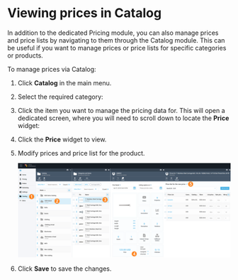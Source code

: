 # Viewing prices in Catalog

In addition to the dedicated Pricing module, you can also manage prices and price lists by navigating to them through the Catalog module. This can be useful if you want to manage prices or price lists for specific categories or products.

To manage prices via Catalog:
 
1. Click **Catalog** in the main menu.
1. Select the required category:
1. Click the item you want to manage the pricing data for. This will open a dedicated screen, where you will need to scroll down to locate the **Price** widget:
1. Click the **Price** widget to view.
1. Modify prices and price list for the product.

    ![Price screen](media/prices-from-catalog.png)

1. Click **Save** to save the changes.